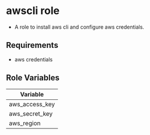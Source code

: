 awscli role
===========

- A role to install aws cli and configure aws credentials.

Requirements
------------
- aws credentials

Role Variables
--------------
| Variable                | 
|-------------------------|
| aws_access_key          |          
| aws_secret_key          |          
| aws_region              |